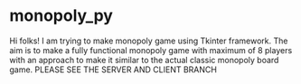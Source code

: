 # monopoly_py
Hi folks! I am trying to make monopoly game using Tkinter framework.
The aim is to make a fully functional monopoly game with maximum of 8 players with an approach to make it similar to the actual classic monopoly board game.
PLEASE SEE THE SERVER AND CLIENT BRANCH


